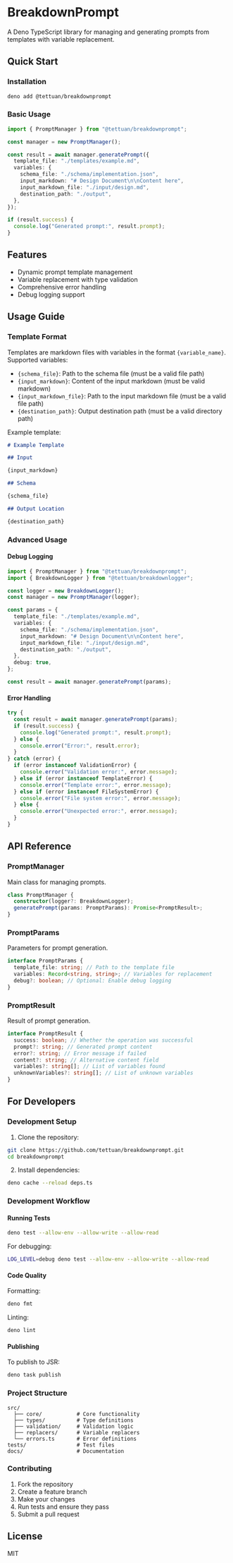 # BreakdownPrompt

A Deno TypeScript library for managing and generating prompts from templates with variable replacement.

## Quick Start

### Installation

```bash
deno add @tettuan/breakdownprompt
```

### Basic Usage

```typescript
import { PromptManager } from "@tettuan/breakdownprompt";

const manager = new PromptManager();

const result = await manager.generatePrompt({
  template_file: "./templates/example.md",
  variables: {
    schema_file: "./schema/implementation.json",
    input_markdown: "# Design Document\n\nContent here",
    input_markdown_file: "./input/design.md",
    destination_path: "./output",
  },
});

if (result.success) {
  console.log("Generated prompt:", result.prompt);
}
```

## Features

- Dynamic prompt template management
- Variable replacement with type validation
- Comprehensive error handling
- Debug logging support

## Usage Guide

### Template Format

Templates are markdown files with variables in the format `{variable_name}`. Supported variables:

- `{schema_file}`: Path to the schema file (must be a valid file path)
- `{input_markdown}`: Content of the input markdown (must be valid markdown)
- `{input_markdown_file}`: Path to the input markdown file (must be a valid file path)
- `{destination_path}`: Output destination path (must be a valid directory path)

Example template:

```markdown
# Example Template

## Input

{input_markdown}

## Schema

{schema_file}

## Output Location

{destination_path}
```

### Advanced Usage

#### Debug Logging

```typescript
import { PromptManager } from "@tettuan/breakdownprompt";
import { BreakdownLogger } from "@tettuan/breakdownlogger";

const logger = new BreakdownLogger();
const manager = new PromptManager(logger);

const params = {
  template_file: "./templates/example.md",
  variables: {
    schema_file: "./schema/implementation.json",
    input_markdown: "# Design Document\n\nContent here",
    input_markdown_file: "./input/design.md",
    destination_path: "./output",
  },
  debug: true,
};

const result = await manager.generatePrompt(params);
```

#### Error Handling

```typescript
try {
  const result = await manager.generatePrompt(params);
  if (result.success) {
    console.log("Generated prompt:", result.prompt);
  } else {
    console.error("Error:", result.error);
  }
} catch (error) {
  if (error instanceof ValidationError) {
    console.error("Validation error:", error.message);
  } else if (error instanceof TemplateError) {
    console.error("Template error:", error.message);
  } else if (error instanceof FileSystemError) {
    console.error("File system error:", error.message);
  } else {
    console.error("Unexpected error:", error.message);
  }
}
```

## API Reference

### PromptManager

Main class for managing prompts.

```typescript
class PromptManager {
  constructor(logger?: BreakdownLogger);
  generatePrompt(params: PromptParams): Promise<PromptResult>;
}
```

### PromptParams

Parameters for prompt generation.

```typescript
interface PromptParams {
  template_file: string; // Path to the template file
  variables: Record<string, string>; // Variables for replacement
  debug?: boolean; // Optional: Enable debug logging
}
```

### PromptResult

Result of prompt generation.

```typescript
interface PromptResult {
  success: boolean; // Whether the operation was successful
  prompt?: string; // Generated prompt content
  error?: string; // Error message if failed
  content?: string; // Alternative content field
  variables?: string[]; // List of variables found
  unknownVariables?: string[]; // List of unknown variables
}
```

## For Developers

### Development Setup

1. Clone the repository:

```bash
git clone https://github.com/tettuan/breakdownprompt.git
cd breakdownprompt
```

2. Install dependencies:

```bash
deno cache --reload deps.ts
```

### Development Workflow

#### Running Tests

```bash
deno test --allow-env --allow-write --allow-read
```

For debugging:

```bash
LOG_LEVEL=debug deno test --allow-env --allow-write --allow-read
```

#### Code Quality

Formatting:

```bash
deno fmt
```

Linting:

```bash
deno lint
```

#### Publishing

To publish to JSR:

```bash
deno task publish
```

### Project Structure

```
src/
  ├── core/           # Core functionality
  ├── types/          # Type definitions
  ├── validation/     # Validation logic
  ├── replacers/      # Variable replacers
  └── errors.ts       # Error definitions
tests/                # Test files
docs/                 # Documentation
```

### Contributing

1. Fork the repository
2. Create a feature branch
3. Make your changes
4. Run tests and ensure they pass
5. Submit a pull request

## License

MIT
